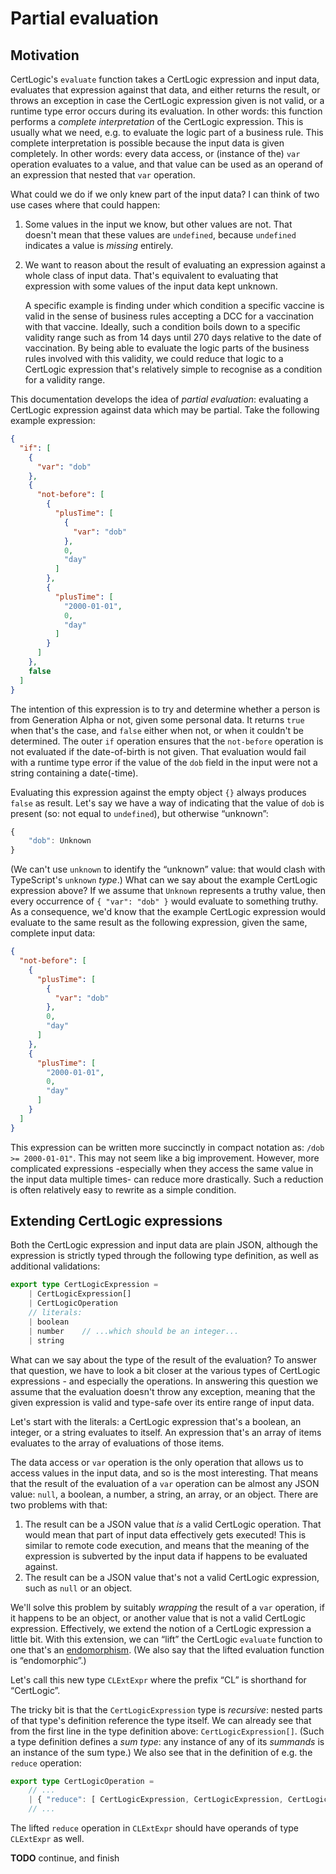 # Partial evaluation


## Motivation

CertLogic's `evaluate` function takes a CertLogic expression and input data, evaluates that expression against that data, and either returns the result, or throws an exception in case the CertLogic expression given is not valid, or a runtime type error occurs during its evaluation.
In other words: this function performs a _complete interpretation_ of the CertLogic expression.
This is usually what we need, e.g. to evaluate the logic part of a business rule.
This complete interpretation is possible because the input data is given completely.
In other words: every data access, or (instance of the) `var` operation evaluates to a value, and that value can be used as an operand of an expression that nested that `var` operation.

What could we do if we only knew part of the input data?
I can think of two use cases where that could happen:

1. Some values in the input we know, but other values are not.
    That doesn't mean that these values are `undefined`, because `undefined` indicates a value is *missing* entirely.
2. We want to reason about the result of evaluating an expression against a whole class of input data.
    That's equivalent to evaluating that expression with some values of the input data kept unknown.

    A specific example is finding under which condition a specific vaccine is valid in the sense of business rules accepting a DCC for a vaccination with that vaccine.
    Ideally, such a condition boils down to a specific validity range such as from 14 days until 270 days relative to the date of vaccination.
    By being able to evaluate the logic parts of the business rules involved with this validity, we could reduce that logic to a CertLogic expression that's relatively simple to recognise as a condition for a validity range.

This documentation develops the idea of _partial evaluation_: evaluating a CertLogic expression against data which may be partial.
Take the following example expression:

```json
{
  "if": [
    {
      "var": "dob"
    },
    {
      "not-before": [
        {
          "plusTime": [
            {
              "var": "dob"
            },
            0,
            "day"
          ]
        },
        {
          "plusTime": [
            "2000-01-01",
            0,
            "day"
          ]
        }
      ]
    },
    false
  ]
}
```

The intention of this expression is to try and determine whether a person is from Generation Alpha or not, given some personal data.
It returns `true` when that's the case, and `false` either when not, or when it couldn't be determined.
The outer `if` operation ensures that the `not-before` operation is not evaluated if the date-of-birth is not given.
That evaluation would fail with a runtime type error if the value of the `dob` field in the input were not a string containing a date(-time).

Evaluating this expression against the empty object `{}` always produces `false` as result.
Let's say we have a way of indicating that the value of `dob` is present (so: not equal to `undefined`), but otherwise “unknown”:

```typescript
{
    "dob": Unknown
}
```

(We can't use `unknown` to identify the “unknown” value: that would clash with TypeScript's `unknown` _type_.) 
What can we say about the example CertLogic expression above?
If we assume that `Unknown` represents a truthy value, then every occurrence of `{ "var": "dob" }` would evaluate to something truthy.
As a consequence, we'd know that the example CertLogic expression would evaluate to the same result as the following expression, given the same, complete input data:

```json
{
  "not-before": [
    {
      "plusTime": [
        {
          "var": "dob"
        },
        0,
        "day"
      ]
    },
    {
      "plusTime": [
        "2000-01-01",
        0,
        "day"
      ]
    }
  ]
}
```

This expression can be written more succinctly in compact notation as: `/dob >= 2000-01-01"`.
This may not seem like a big improvement.
However, more complicated expressions -especially when they access the same value in the input data multiple times- can reduce more drastically.
Such a reduction is often relatively easy to rewrite as a simple condition.


## Extending CertLogic expressions

Both the CertLogic expression and input data are plain JSON, although the expression is strictly typed through the following type definition, as well as additional validations:

```typescript
export type CertLogicExpression =
    | CertLogicExpression[]
    | CertLogicOperation
    // literals:
    | boolean
    | number    // ...which should be an integer...
    | string
```

What can we say about the type of the result of the evaluation?
To answer that question, we have to look a bit closer at the various types of CertLogic expressions - and especially the operations.
In answering this question we assume that the evaluation doesn't throw any exception, meaning that the given expression is valid and type-safe over its entire range of input data.

Let's start with the literals: a CertLogic expression that's a boolean, an integer, or a string evaluates to itself.
An expression that's an array of items evaluates to the array of evaluations of those items.

The data access or `var` operation is the only operation that allows us to access values in the input data, and so is the most interesting.
That means that the result of the evaluation of a `var` operation can be almost any JSON value: `null`, a boolean, a number, a string, an array, or an object.
There are two problems with that:

1. The result can be a JSON value that _is_ a valid CertLogic operation.
    That would mean that part of input data effectively gets executed!
    This is similar to remote code execution, and means that the meaning of the expression is subverted by the input data if happens to be evaluated against.
2. The result can be a JSON value that's not a valid CertLogic expression, such as `null` or an object.

We'll solve this problem by suitably _wrapping_ the result of a `var` operation, if it happens to be an object, or another value that is not a valid CertLogic expression.
Effectively, we extend the notion of a CertLogic expression a little bit.
With this extension, we can “lift” the CertLogic `evaluate` function to one that's an [endomorphism](https://en.wikipedia.org/wiki/Endomorphism).
(We also say that the lifted evaluation function is “endomorphic”.)

Let's call this new type `CLExtExpr` where the prefix “CL” is shorthand for “CertLogic”.

The tricky bit is that the `CertLogicExpression` type is _recursive_: nested parts of that type's definition reference the type itself.
We can already see that from the first line in the type definition above: `CertLogicExpression[]`.
(Such a type definition defines a _sum type_: any instance of any of its _summands_ is an instance of the sum type.)
We also see that in the definition of e.g. the `reduce` operation:

```typescript
export type CertLogicOperation =
    // ...
    | { "reduce": [ CertLogicExpression, CertLogicExpression, CertLogicExpression ] }
    // ...
```

The lifted `reduce` operation in `CLExtExpr` should have operands of type `CLExtExpr` as well.

**TODO**  continue, and finish

